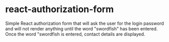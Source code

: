 # react-authorization-form
Simple React authorization form that will ask the user for the login password and will not render anything until the word "swordfish" has been entered. Once the word "swordfish is entered, contact details are displayed.
